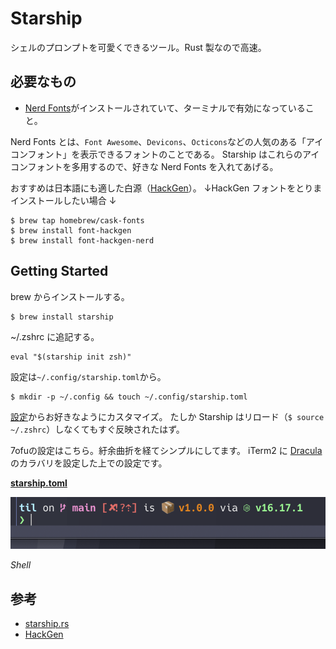 # Starship

シェルのプロンプトを可愛くできるツール。Rust 製なので高速。

## 必要なもの

- [Nerd Fonts](https://www.nerdfonts.com/)がインストールされていて、ターミナルで有効になっていること。

Nerd Fonts とは、`Font Awesome`、`Devicons`、`Octicons`などの人気のある「アイコンフォント」を表示できるフォントのことである。
Starship はこれらのアイコンフォントを多用するので、好きな Nerd Fonts を入れてあげる。

おすすめは日本語にも適した白源（[HackGen](https://github.com/yuru7/HackGen)）。
↓HackGen フォントをとりまインストールしたい場合 ↓

```shell
$ brew tap homebrew/cask-fonts
$ brew install font-hackgen
$ brew install font-hackgen-nerd
```

## Getting Started

brew からインストールする。

```shell
$ brew install starship
```

~/.zshrc に追記する。

```shell
eval "$(starship init zsh)"
```

設定は`~/.config/starship.toml`から。

```shell
$ mkdir -p ~/.config && touch ~/.config/starship.toml
```

[設定](https://starship.rs/ja-JP/config/)からお好きなようにカスタマイズ。
たしか Starship はリロード（`$ source ~/.zshrc`）しなくてもすぐ反映されたはず。

7ofuの設定はこちら。紆余曲折を経てシンプルにしてます。
iTerm2 に [Dracula](/shell/dracula.md) のカラバリを設定した上での設定です。

[**starship.toml**](/shell/starship/starship.toml)

![](/assets/starship.png)

*Shell*

## 参考

- [starship.rs](https://starship.rs/ja-jp/)
- [HackGen](https://github.com/yuru7/HackGen)
